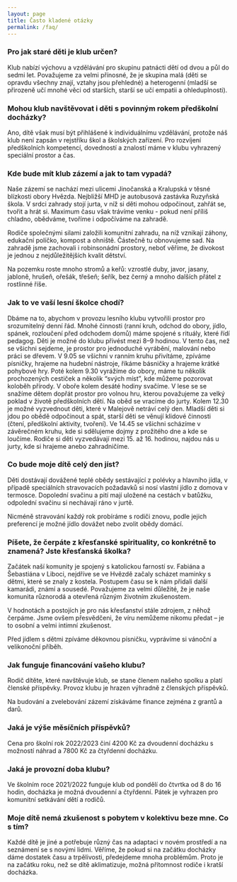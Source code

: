 ```yaml
---
layout: page
title: Často kladené otázky
permalink: /faq/
---
```


### Pro jak staré děti je klub určen?

Klub nabízí výchovu a vzdělávání pro skupinu patnácti dětí od dvou a půl do sedmi let. Považujeme za velmi přínosné, že je skupina malá (děti se opravdu všechny znají, vztahy jsou přehledné) a heterogenní (mladší se přirozeně učí mnohé věci od starších, starší se učí empatii a ohleduplnosti).


### Mohou klub navštěvovat i děti s povinným rokem předškolní docházky?

Ano, dítě však musí být přihlášené k individuálnímu vzdělávání, protože náš klub není zapsán v rejstříku škol a školských zařízení. Pro rozvíjení předškolních kompetencí, dovedností a znalostí máme v klubu vyhrazený speciální prostor a čas.


### Kde bude mít klub zázemí a jak to tam vypadá?

Naše zázemí se nachází mezi ulicemi Jinočanská a Kralupská v těsné blízkosti obory Hvězda. Nejbližší MHD je autobusová zastávka Ruzyňská škola. V srdci zahrady stojí jurta, v níž si děti mohou odpočinout, zahřát se, tvořit a hrát si. Maximum času však trávíme venku - pokud není příliš chladno, obědváme, tvoříme i odpočíváme na zahradě.

Rodiče společnými silami založili komunitní zahradu, na níž vznikají záhony, edukační políčko, kompost a ohniště. Částečně tu obnovujeme sad. Na zahradě jsme zachovali i robinsonádní prostory, neboť věříme, že divokost je jednou z nejdůležitějších kvalit dětství.  

Na pozemku roste mnoho stromů a keřů: vzrostlé duby, javor, jasany, jabloně, hrušeň, ořešák, třešeň; šeřík, bez černý a mnoho dalších přátel z rostlinné říše.


### Jak to ve vaší lesní školce chodí?

Dbáme na to, abychom v provozu lesního klubu vytvořili prostor pro srozumitelný denní řád. Mnohé činnosti (ranní kruh, odchod do obory, jídlo, spánek, rozloučení před odchodem domů) máme spojené s rituály, které řídí pedagog. Děti je možné do klubu přivést mezi 8–9 hodinou. V tento čas, než se všichni sejdeme, je prostor pro jednoduché vyrábění, malování nebo práci se dřevem. V 9.05 se všichni v ranním kruhu přivítáme, zpíváme písničky, hrajeme na hudební nástroje, říkáme básničky a hrajeme krátké pohybové hry. Poté kolem 9.30 vyrážíme do obory, máme tu několik prochozených cestiček a několik “svých míst”, kde můžeme pozorovat koloběh přírody. V oboře kolem desáté hodiny svačíme. V lese se se snažíme dětem dopřát prostor pro volnou hru, kterou považujeme za velký poklad v životě předškolních dětí. Na oběd se vracíme do jurty. Kolem 12.30 je možné vyzvednout děti, které v Malejově netráví celý den. Mladší děti si jdou po obědě odpočinout a spát, starší děti se věnují klidové činnosti (čtení, předškolní aktivity, tvoření). Ve 14.45 se všichni scházíme v závěrečném kruhu, kde si sdělujeme dojmy z prožitého dne a kde se loučíme. Rodiče si děti vyzvedávají mezi 15. až 16. hodinou, najdou nás u jurty, kde si hrajeme anebo zahradničíme. 


### Co bude moje dítě celý den jíst?

Děti dostávají dovážené teplé obědy sestávající z polévky a hlavního jídla, v případě speciálních stravovacích požadavků si nosí vlastní jídlo z domova v termosce. Dopolední svačinu a pití mají uložené na cestách v batůžku, odpolední svačinu si nechávají ráno v jurtě.

Nicméně stravování každý rok probíráme s rodiči znovu, podle jejich preferencí je možné jídlo dovážet nebo zvolit obědy domácí.


### Píšete, že čerpáte z křesťanské spirituality, co konkrétně to znamená? Jste křesťanská školka?

Začátek naší komunity je spojený s katolickou farností sv. Fabiána a Šebastiána v Liboci, nejdříve se ve Hvězdě začaly scházet maminky s dětmi, které se znaly z kostela. Postupem času se k nám přidali další kamarádi, známí a sousedé. Považujeme za velmi důležité, že je naše komunita různorodá a otevřená různým životním zkušenostem.

V hodnotách a postojích je pro nás křesťanství stále zdrojem, z něhož čerpáme. Jsme ovšem přesvědčeni, že víru nemůžeme nikomu předat – je to osobní a velmi intimní zkušenost.

Před jídlem s dětmi zpíváme děkovnou písničku, vyprávíme si vánoční a velikonoční příběh.


### Jak funguje financování vašeho klubu?

Rodič dítěte, které navštěvuje klub, se stane členem našeho spolku a platí členské příspěvky. Provoz klubu je hrazen výhradně z členských příspěvků.

Na budování a zvelebování zázemí získáváme finance zejména z grantů a darů.


### Jaká je výše měsíčních příspěvků?

Cena pro školní rok 2022/2023 činí 4200 Kč za dvoudenní docházku s možností náhrad a 7800 Kč za čtyřdenní docházku.


### Jaká je provozní doba klubu?

Ve školním roce 2021/2022 funguje klub od pondělí do čtvrtka od 8 do 16 hodin, docházka je možná dvoudenní a čtyřdenní. Pátek je vyhrazen pro komunitní setkávání dětí a rodičů.


### Moje dítě nemá zkušenost s pobytem v kolektivu beze mne. Co s tím?

Každé dítě je jiné a potřebuje různý čas na adaptaci v novém prostředí a na seznámení se s novými lidmi. Věříme, že pokud si na začátku docházky dáme dostatek času a trpělivosti, předejdeme mnoha problémům. Proto je na začátku roku, než se dítě aklimatizuje, možná přítomnost rodiče i kratší docházka.
